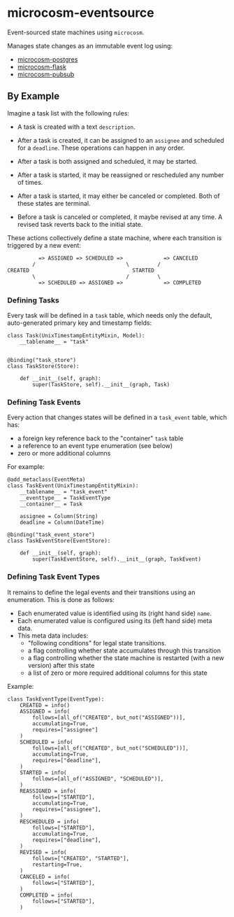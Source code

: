 # microcosm-eventsource

Event-sourced state machines using `microcosm`.

Manages state changes as an immutable event log using:

 -  [microcosm-postgres](https://github.com/globality-corp/microcosm-postgres)
 -  [microcosm-flask](https://github.com/globality-corp/microcosm-flask)
 -  [microcosm-pubsub](https://github.com/globality-corp/microcosm-pubsub)


## By Example

Imagine a task list with the following rules:

 -  A task is created with a text `description`.

 -  After a task is created, it can be assigned to an `assignee` and scheduled
    for a `deadline`. These operations can happen in any order.

 -  After a task is both assigned and scheduled, it may be started.

 -  After a task is started, it may be reassigned or rescheduled any number of times.

 -  After a task is started, it may either be canceled or completed. Both of these
    states are terminal.

 -  Before a task is canceled or completed, it maybe revised at any time. A revised
    task reverts back to the initial state.


These actions collectively define a state machine, where each transition is triggered
by a new event:

              => ASSIGNED => SCHEDULED =>             => CANCELED
            /                             \         /
    CREATED                                 STARTED
            \                             /         \
              => SCHEDULED => ASSIGNED =>             => COMPLETED


### Defining Tasks

Every task will be defined in a `task` table, which needs only the default, auto-generated
primary key and timestamp fields:

    class Task(UnixTimestampEntityMixin, Model):
        __tablename__ = "task"


    @binding("task_store")
    class TaskStore(Store):

        def __init__(self, graph):
            super(TaskStore, self).__init__(graph, Task)


### Defining Task Events

Every action that changes states will be defined in a `task_event` table, which has:

 -  a foreign key reference back to the "container" `task` table
 -  a reference to an event type enumeration (see below)
 -  zero or more additional columns

For example:

    @add_metaclass(EventMeta)
    class TaskEvent(UnixTimestampEntityMixin):
        __tablename__ = "task_event"
        __eventtype__ = TaskEventType
        __container__ = Task

        assignee = Column(String)
        deadline = Column(DateTime)

    @binding("task_event_store")
    class TaskEventStore(EventStore):

        def __init__(self, graph):
            super(TaskEventStore, self).__init__(graph, TaskEvent)


### Defining Task Event Types

It remains to define the legal events and their transitions using an enumeration. This is done
as follows:

 -  Each enumerated value is identified using its (right hand side) `name`.
 -  Each enumerated value is configured using its (left hand side) meta data.
 -  This meta data includes:
     -  "following conditions" for legal state transitions.
     -  a flag controlling whether state accumulates through this transition
     -  a flag controlling whether the state machine is restarted (with a new version) after this state
     -  a list of zero or more required additional columns for this state

Example:

    class TaskEventType(EventType):
        CREATED = info()
        ASSIGNED = info(
            follows=[all_of("CREATED", but_not("ASSIGNED"))],
            accumulating=True,
            requires=["assignee"]
        )
        SCHEDULED = info(
            follows=[all_of("CREATED", but_not("SCHEDULED"))],
            accumulating=True,
            requires=["deadline"],
        )
        STARTED = info(
            follows=[all_of("ASSIGNED", "SCHEDULED")],
        )
        REASSIGNED = info(
            follows=["STARTED"],
            accumulating=True,
            requires=["assignee"],
        )
        RESCHEDULED = info(
            follows=["STARTED"],
            accumulating=True,
            requires=["deadline"],
        )
        REVISED = info(
            follows=["CREATED", "STARTED"],
            restarting=True,
        )
        CANCELED = info(
            follows=["STARTED"],
        )
        COMPLETED = info(
            follows=["STARTED"],
        )
